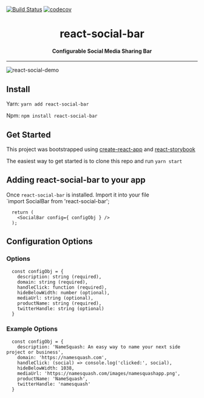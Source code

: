 [![Build Status](https://travis-ci.org/azamatsmith/react-social-bar.svg?branch=master)](https://travis-ci.org/azamatsmith/react-social-bar)
[![codecov](https://codecov.io/gh/azamatsmith/react-social-bar/branch/master/graph/badge.svg)](https://codecov.io/gh/azamatsmith/react-social-bar)


<h1 align="center">react-social-bar</h1>

<h4 align="center">
  Configurable Social Media Sharing Bar
</h4>

***

![react-social-demo](https://cloud.githubusercontent.com/assets/4824919/25258492/077d2eaa-25fd-11e7-8efa-b6329c8342f8.gif)


## Install
Yarn: 
`yarn add react-social-bar`

Npm: 
`npm install react-social-bar`

## Get Started

This project was bootstrapped using [create-react-app](https://github.com/facebookincubator/create-react-app) and [react-storybook](https://github.com/storybooks/storybook/tree/master/packages/react-storybook)

The easiest way to get started is to clone this repo and run `yarn start`


## Adding react-social-bar to your app

Once `react-social-bar` is installed. Import it into your file  
`import SocialBar from 'react-social-bar';

```
  return (
    <SocialBar config={ configObj } />
  );
```


## Configuration Options


### Options
```
  const configObj = {
    description: string (required),
    domain: string (required),
    handleClick: function (required),
    hideBelowWidth: number (optional),
    mediaUrl: string (optional),
    productName: string (required),
    twitterHandle: string (optional)
  }
```


### Example Options
```
  const configObj = {
    description: 'NameSquash: An easy way to name your next side project or business',
    domain: 'https://namesquash.com',
    handleClick: (social) => console.log('clicked:', social),
    hideBelowWidth: 1038,
    mediaUrl: 'https://namesquash.com/images/namesquashapp.png',
    productName: 'NameSquash',
    twitterHandle: 'namesquash'
  }
```
